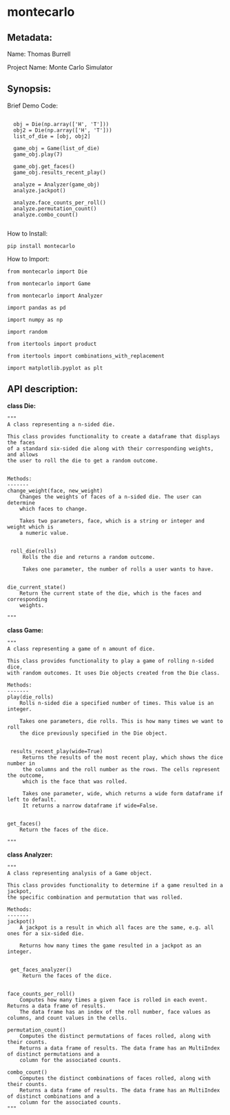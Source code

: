 # montecarlo

## **Metadata**: 
  
  Name: Thomas Burrell
  
  Project Name: Monte Carlo Simulator




## **Synopsis**:
  Brief Demo Code:
  ```
  
    obj = Die(np.array(['H', 'T']))
    obj2 = Die(np.array(['H', 'T']))
    list_of_die = [obj, obj2]
    
    game_obj = Game(list_of_die)
    game_obj.play(7)
    
    game_obj.get_faces()
    game_obj.results_recent_play()
    
    analyze = Analyzer(game_obj)
    analyze.jackpot()
    
    analyze.face_counts_per_roll()
    analyze.permutation_count()
    analyze.combo_count()
    
  ```

  How to Install:
  
    pip install montecarlo

  How to Import:
  
    from montecarlo import Die
    
    from montecarlo import Game
    
    from montecarlo import Analyzer
    
    import pandas as pd
    
    import numpy as np
    
    import random
    
    from itertools import product
    
    from itertools import combinations_with_replacement
    
    import matplotlib.pyplot as plt
  
## **API description**:

 **class Die:**

    """
    A class representing a n-sided die.

    This class provides functionality to create a dataframe that displays the faces
    of a standard six-sided die along with their corresponding weights, and allows
    the user to roll the die to get a random outcome.


    Methods:
    -------
    change_weight(face, new_weight)
        Changes the weights of faces of a n-sided die. The user can determine
        which faces to change.
        
        Takes two parameters, face, which is a string or integer and weight which is 
        a numeric value.
        
        
     roll_die(rolls)
         Rolls the die and returns a random outcome.
         
         Takes one parameter, the number of rolls a user wants to have.
         
    
    die_current_state()
        Return the current state of the die, which is the faces and corresponding
        weights.
        
    """



  **class Game:**
    
    """
    A class representing a game of n amount of dice.

    This class provides functionality to play a game of rolling n-sided dice,
    with random outcomes. It uses Die objects created from the Die class.

    Methods:
    -------
    play(die_rolls)
        Rolls n-sided die a specified number of times. This value is an integer.
        
        Takes one parameters, die rolls. This is how many times we want to roll
        the dice previously specified in the Die object.
        
        
     results_recent_play(wide=True)
         Returns the results of the most recent play, which shows the dice number in
         the columns and the roll number as the rows. The cells represent the outcome, 
         which is the face that was rolled.
         
         Takes one parameter, wide, which returns a wide form dataframe if left to default.
         It returns a narrow dataframe if wide=False.
         
    
    get_faces()
        Return the faces of the dice.
        
    """


  **class Analyzer:**
    
    
    """
    A class representing analysis of a Game object.

    This class provides functionality to determine if a game resulted in a jackpot,
    the specific combination and permutation that was rolled.

    Methods:
    -------
    jackpot()
        A jackpot is a result in which all faces are the same, e.g. all ones for a six-sided die.
        
        Returns how many times the game resulted in a jackpot as an integer.
        
        
     get_faces_analyzer()
         Return the faces of the dice.
         
    
    face_counts_per_roll()
        Computes how many times a given face is rolled in each event. Returns a data frame of results. 
        The data frame has an index of the roll number, face values as columns, and count values in the cells.
        
    permutation_count()
        Computes the distinct permutations of faces rolled, along with their counts.
        Returns a data frame of results. The data frame has an MultiIndex of distinct permutations and a 
        column for the associated counts.
        
    combo_count()
        Computes the distinct combinations of faces rolled, along with their counts.
        Returns a data frame of results. The data frame has an MultiIndex of distinct combinations and a 
        column for the associated counts.
    """
